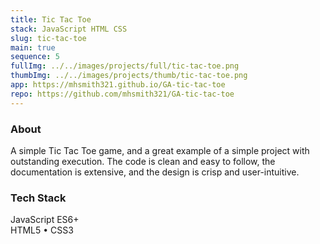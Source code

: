 ```yaml
---
title: Tic Tac Toe
stack: JavaScript HTML CSS
slug: tic-tac-toe
main: true
sequence: 5
fullImg: ../../images/projects/full/tic-tac-toe.png
thumbImg: ../../images/projects/thumb/tic-tac-toe.png
app: https://mhsmith321.github.io/GA-tic-tac-toe
repo: https://github.com/mhsmith321/GA-tic-tac-toe
---
```


### About
A simple Tic Tac Toe game, and a great example of a simple project with outstanding execution.  The code is clean and easy to follow, the documentation is extensive, and the design is crisp and user-intuitive.

### Tech Stack
JavaScript ES6+  
HTML5 • CSS3  